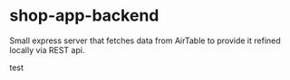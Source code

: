 # shop-app-backend

Small express server that fetches data from AirTable to provide it refined locally via REST api.

test

